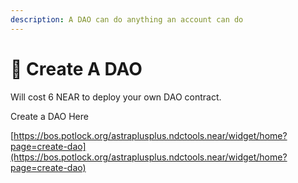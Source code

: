 ```yaml
---
description: A DAO can do anything an account can do
---
```


# 🌱 Create A DAO

Will cost 6 NEAR to deploy your own DAO contract.



Create a DAO Here

[https://bos.potlock.org/astraplusplus.ndctools.near/widget/home?page=create-dao](https://bos.potlock.org/astraplusplus.ndctools.near/widget/home?page=create-dao)
